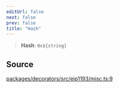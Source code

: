 ```yaml
---
editUrl: false
next: false
prev: false
title: "Hash"
---
```


> **Hash**: ```0x${string}```

## Source

[packages/decorators/src/eip1193/misc.ts:9](https://github.com/evmts/tevm-monorepo/blob/main/packages/decorators/src/eip1193/misc.ts#L9)
